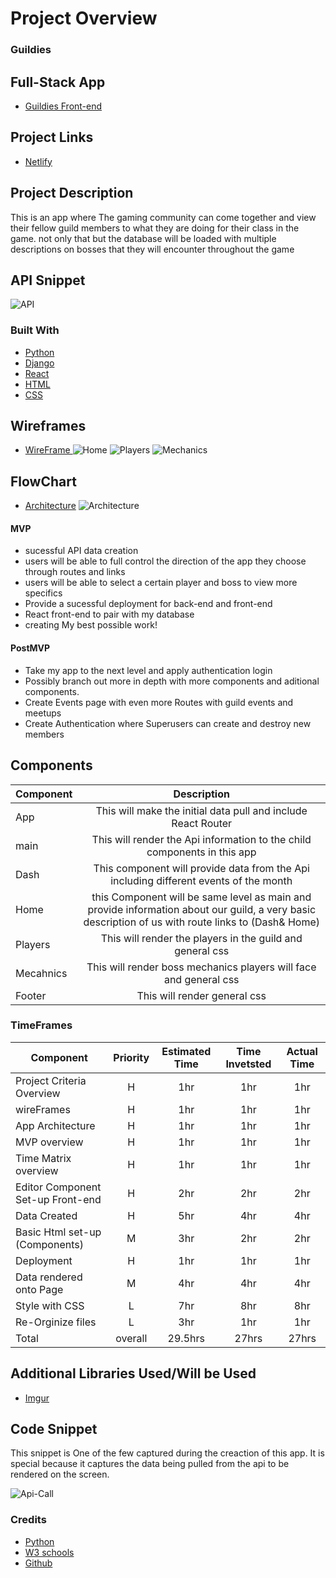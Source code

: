 # Project Overview
### Guildies 
## Full-Stack App
- [Guildies Front-end](https://github.comScottBeverlyFull-Stack-SE-Capstone-Front-end/blob/master/README.md)


## Project Links

- [Netlify](https://peel-team-six.netlify.app/)

## Project Description

This is an app where The gaming community can come together and view their fellow guild members to what they are doing for their class in the game. not only that but the database will be loaded with multiple descriptions on bosses that they will encounter throughout the game 
## API Snippet

![API](https://i.imgur.com/ypDkIM6.png)



### Built With
- [Python](https://www.python.org/)
- [Django](https://www.djangoproject.com/)
- [React](https://reactjs.org/)
- [HTML](https://www.w3schools.com/html/)
- [CSS](https://www.w3schools.com/css/css_intro.asp)



## Wireframes
- [WireFrame ](https://wireframepro.mockflow.com/view/Mf67811f7bed7c36d6dce5fdc8cd1719d1588953082681)
![Home](https://i.imgur.com/9ELZu5H.png)
![Players](https://i.imgur.com/DVyWVwQ.png)
![Mechanics](https://i.imgur.com/gco3XWM.png)

## FlowChart
- [Architecture](https://drive.google.com/file/d/1RXtuJhg-JWalxV4UHbttYgsBgpPcWLLf/view?usp=sharing)
![Architecture](https://i.imgur.com/J3VhJKz.png)

#### MVP 
- sucessful API data creation
- users will be able to full control the direction of the app they choose through routes and links
- users will be able to select a certain player and boss to view more specifics
- Provide a sucessful deployment for back-end and front-end
- React front-end to pair with my database
- creating My best possible work!

#### PostMVP 
- Take my app to the next level and apply authentication login
- Possibly branch out more in depth with more components and aditional components.  
- Create Events page with even more Routes with guild events and meetups 
- Create Authentication where Superusers can create and destroy new members

## Components

| Component | Description | 
| --- | :---: |  
| App | This will make the initial data pull and include React Router| 
| main | This will render the Api information to the child components in this app |
| Dash| This component will provide data from the Api including different events of the month |
| Home | this Component will be same level as main and provide information about our guild,  a very basic description of us with route links to (Dash& Home) |
| Players| This will render the players in the guild and  general css| 
| Mecahnics | This will render boss mechanics players will face and general css| 
| Footer | This will render general css| 



### TimeFrames

| Component | Priority | Estimated Time | Time Invetsted | Actual Time |
| --- | :---: |  :---: | :---: | :---: |
| Project Criteria Overview | H | 1hr| 1hr | 1hr |
| wireFrames | H | 1hr | 1hr | 1hr |
| App Architecture | H | 1hr | 1hr | 1hr |
| MVP overview | H | 1hr | 1hr | 1hr |
| Time Matrix overview | H | 1hr | 1hr | 1hr |
| Editor Component Set-up Front-end | H | 2hr | 2hr | 2hr |
| Data Created | H | 5hr | 4hr | 4hr |
| Basic Html set-up (Components) | M | 3hr | 2hr | 2hr |
| Deployment | H | 1hr | 1hr | 1hr |
| Data rendered onto Page | M | 4hr | 4hr | 4hr |
| Style with CSS | L | 7hr | 8hr | 8hr |
| Re-Orginize files | L | 3hr | 1hr | 1hr |
| Total | overall | 29.5hrs | 27hrs | 27hrs |

## Additional Libraries Used/Will be Used
 - [Imgur](https://imgur.com/)

## Code Snippet
 

This snippet is One of the few captured during the creaction of this app. 
It is special because it captures the data being pulled from the api 
to be rendered on the screen. 


![Api-Call](https://i.imgur.com/Lzz1Xbm.png)




### Credits

- [Python](https://www.python.org/)
- [W3 schools](https://www.w3schools.com/)
- [Github](https://github.com/)


